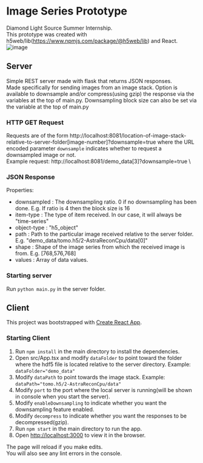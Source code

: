 # Image Series Prototype
Diamond Light Source Summer Internship.\
This prototype was created with h5web/lib(https://www.npmjs.com/package/@h5web/lib) and React.\
![image](https://user-images.githubusercontent.com/72915468/133271025-44e2087b-0856-403d-82fd-46541b52182f.png)


## Server
Simple REST server made with flask that returns JSON responses.\
Made specifically for sending images from an image stack. Option is available to downsample and/or compress(using gzip) the response via the variables at the top of main.py. Downsampling block size can also be set via the variable at the top of main.py

### HTTP GET Request 
Requests are of the form http://localhost:8081/location-of-image-stack-relative-to-server-folder[image-number]?downsample=true where the URL encoded parameter `downsample` indicates whether to request a downsampled image or not.\
Example request: http://localhost:8081/demo_data[3]?downsample=true \

### JSON Response
Properties: 
- downsampled : The downsampling ratio. 0 if no downsampling has been done. E.g. If ratio is 4 then the block size is 16
- item-type   : The type of item received. In our case, it will always be "time-series"
- object-type : "h5_object"
- path        : Path to the particular image received relative to the server folder. E.g. "demo_data/tomo.h5/2-AstraReconCpu/data[0]"
- shape       : Shape of the image series from which the received image is from. E.g. [768,576,768]
- values      : Array of data values.


### Starting server
Run `python main.py` in the server folder.


## Client

This project was bootstrapped with [Create React App](https://github.com/facebook/create-react-app).

### Starting Client
1. Run `npm install` in the main directory to install the dependencies.
2. Open src/App.tsx and modify `dataFolder` to point toward the folder where the hdf5 file is located relative to the server directory. Example: `dataFolder="demo_data"` 
3. Modify `dataPath` to point towards the image stack. Example: `dataPath="tomo.h5/2-AstraReconCpu/data"`
4. Modify `port` to the port where the local server is running(will be shown in console when you start the server).
5. Modify `enableDownsampling` to indicate whether you want the downsampling feature enabled.
6. Modify `decompress` to indicate whether you want the responses to be decompressed(gzip).
7. Run `npm start` in the main directory to run the app.
8. Open [http://localhost:3000](http://localhost:3000) to view it in the browser.

The page will reload if you make edits.\
You will also see any lint errors in the console.


